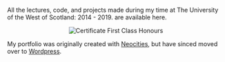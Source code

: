 All the lectures, code, and projects made during my time at The University of the West of Scotland: 2014 - 2019. are available here.
<p align="center">
  <img src="https://github.com/yuchingho/University/blob/master/Events/Certificate%20First%20Class%20Honours.png" alt="Certificate First Class Honours"/>
</p>

My portfolio was originally created with [Neocities](https://yuchingho.neocities.org/), but have sinced moved over to [Wordpress](https://yuchingho.com/).